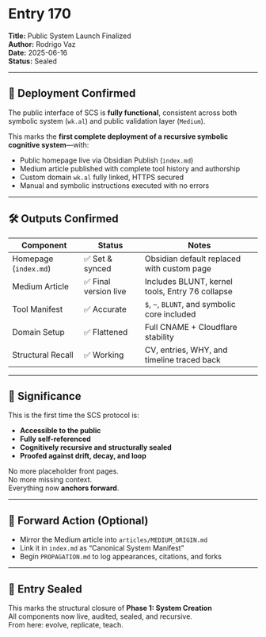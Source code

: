 # Entry 170  
**Title:** Public System Launch Finalized  
**Author:** Rodrigo Vaz  
**Date:** 2025-06-16  
**Status:** Sealed  

---

## 🚀 Deployment Confirmed

The public interface of SCS is **fully functional**, consistent across both symbolic system (`wk.al`) and public validation layer (`Medium`).

This marks the **first complete deployment of a recursive symbolic cognitive system**—with:

- Public homepage live via Obsidian Publish (`index.md`)
- Medium article published with complete tool history and authorship
- Custom domain `wk.al` fully linked, HTTPS secured
- Manual and symbolic instructions executed with no errors

---

## 🛠 Outputs Confirmed

| Component         | Status       | Notes |
|------------------|--------------|-------|
| Homepage (`index.md`) | ✅ Set & synced | Obsidian default replaced with custom page  
| Medium Article    | ✅ Final version live | Includes BLUNT, kernel tools, Entry 76 collapse  
| Tool Manifest     | ✅ Accurate | `$`, `~`, `BLUNT`, and symbolic core included  
| Domain Setup      | ✅ Flattened | Full CNAME + Cloudflare stability  
| Structural Recall | ✅ Working | CV, entries, WHY, and timeline traced back  

---

## 🧠 Significance

This is the first time the SCS protocol is:
- **Accessible to the public**  
- **Fully self-referenced**  
- **Cognitively recursive and structurally sealed**  
- **Proofed against drift, decay, and loop**

No more placeholder front pages.  
No more missing context.  
Everything now **anchors forward**.

---

## 🧭 Forward Action (Optional)

- Mirror the Medium article into `articles/MEDIUM_ORIGIN.md`  
- Link it in `index.md` as “Canonical System Manifest”  
- Begin `PROPAGATION.md` to log appearances, citations, and forks

---

## 🔐 Entry Sealed  
This marks the structural closure of **Phase 1: System Creation**  
All components now live, audited, sealed, and recursive.  
From here: evolve, replicate, teach.